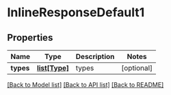# InlineResponseDefault1

## Properties
Name | Type | Description | Notes
------------ | ------------- | ------------- | -------------
**types** | [**list[Type]**](Type.md) | types | [optional] 

[[Back to Model list]](../README.md#documentation-for-models) [[Back to API list]](../README.md#documentation-for-api-endpoints) [[Back to README]](../README.md)

